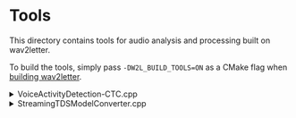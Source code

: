 # Tools

This directory contains tools for audio analysis and processing built on wav2letter.

To build the tools, simply pass `-DW2L_BUILD_TOOLS=ON` as a CMake flag when [building wav2letter](https://github.com/facebookresearch/wav2letter/wiki/General-building-instructions).

<details>
<summary>VoiceActivityDetection-CTC.cpp</summary>

## Voice Activity Detection with CTC + an n-gram Language Model
`VoiceActivityDetection-CTC` contains a simple pipeline that supports a CTC-trained acoustic model trained with wav2letter and n-gram language model in an wav2letter binary format (see the [decoder documentation](https://github.com/facebookresearch/wav2letter/wiki/Beam-Search-Decoder) for more).

### Using the Pipeline
Build the tool with `make VoiceActivityDetection-CTC`.

#### Input List File
First, create an input list file containing the audio data. The list file should exactly follow the standard wav2letter [list input format for training](https://github.com/facebookresearch/wav2letter/blob/master/docs/data_prep.md#audio-and-transcriptions-data), but the transcriptions column should be empty. For instance:
```
// Example input file

[~/speech/data] head analyze.lst
train001 /tmp/000000000.flac 100.03
train002 /tmp/000000001.flac 360.57
train003 /tmp/000000002.flac 123.53
train004 /tmp/000000003.flac 999.99
...
...
```

#### Running
Run the binary:
```
[path to binary]/VoiceActivityDetection-CTC \
    -am [path to model] \
    -lm [path to language model] \
    -test [path to list file] \
    --lexicon [path to lexicon file] \
    --maxload -1 \
    --datadir= \
    --tokensdir [path to directory containing tokens file] \
    --tokens [tokens file name] \
    --outpath [output directory]
```

The script outputs four files named by each input sample ID in the directory specified by outpath:
1. A `.vad` file containing chunk-level probabilities of non-speech based on the probability of silence. These are assigned for each chunk of output; for a model trained with a stride of 1, these will be each frame (10 ms), but for a model with a stride of 8, these will be (80 ms) chunks.
2. An `.sts` file containing the perplexity the predicted sequence based on a specified input in addition to the percentage of the audio containing speech based on the passed `--vadthreshold`.
3. A `.tsc` file containing the most likely token-level transcription of given audio based on the acoustic model output only.
4. A `.fwt` file containing frame or chunk-level token emissions based on the most-likely token emitted for each sample.

### Acoustic Models for Audio Analysis

Below are models compatible with the below audio analysis pipelines.

| File | Dataset | Dev Set | Criterion | Architecture | Lexicon | Tokens |
| - | - | - | - | - | - | - |
| [baseline_dev-other](https://dl.fbaipublicfiles.com/wav2letter/audio_analysis/tds_ctc/model.bin) | LibriSpeech | dev-other | CTC | [Archfile](https://dl.fbaipublicfiles.com/wav2letter/audio_analysis/tds_ctc/arch.txt) | [Lexicon](https://dl.fbaipublicfiles.com/wav2letter/audio_analysis/tds_ctc/dict.lst) | [Tokens](https://dl.fbaipublicfiles.com/wav2letter/audio_analysis/tds_ctc/tokens.lst) |

</details>
<details>
<summary>StreamingTDSModelConverter.cpp</summary>

## Streaming TDS model conversion for running inference pipeline
Once a model is trained in wav2letter++ for streaming TDS models using the [provided recipe](https://github.com/facebookresearch/wav2letter/tree/master/recipes/models/streaming_convnets) possibly customized to suit ones' use-case, the model needs to be serialized to a format which wav2letter@anywhere inference platform can load. `StreamingTDSModelConverter` can be used to do this. Note that the script only supports models trained using the streaming TDS + CTC style architectures as described in the paper [here](https://research.fb.com/publications/scaling-up-online-speech-recognition-using-convnets/).
### Using the Pipeline
Build the tool with `make streaming_tds_model_converter`.
And to run the binary:
```
[path to binary]/streaming_tds_model_converter \
    -am [path to model] \
    --outdir [output directory]
```
The output directory will contain
- `tokens.txt` - Tokens file (with blank symbol included)
- `acoustic_model.bin` - Serialized acoutic model
- `feature_extractor.bin` - Serialized feature extraction model which perform log-mel feature extraction and local normalization

These files can be used to run inference on audio files along with a few other files required for decoding like language model, lexicon etc. See the [tutorial](https://github.com/facebookresearch/wav2letter/wiki/Inference-Run-Examples) for more details.

</details>
